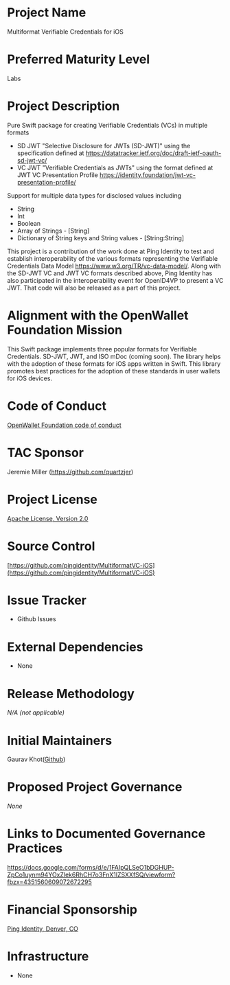 # Project Name

Multiformat Verifiable Credentials for iOS

# Preferred Maturity Level

Labs

# Project Description

Pure Swift package for creating Verifiable Credentials (VCs) in multiple formats

- SD JWT "Selective Disclosure for JWTs (SD-JWT)" using the specification defined at https://datatracker.ietf.org/doc/draft-ietf-oauth-sd-jwt-vc/
- VC JWT "Verifiable Credentials as JWTs" using the format defined at JWT VC Presentation Profile https://identity.foundation/jwt-vc-presentation-profile/

Support for multiple data types for disclosed values including

- String
- Int
- Boolean
- Array of Strings - [String]
- Dictionary of String keys and String values - [String:String]

This project is a contribution of the work done at Ping Identity to test and establish interoperability of the various formats representing the Verifiable Credentials Data Model https://www.w3.org/TR/vc-data-model/. Along with the SD-JWT VC and JWT VC formats described above, Ping Identity has also participated in the interoperability event for OpenID4VP to present a VC JWT. That code will also be released as a part of this project.

# Alignment with the OpenWallet Foundation Mission

This Swift package implements three popular formats for Verifiable Credentials. SD-JWT, JWT, and ISO mDoc (coming soon). The library helps with the adoption of these formats for iOS apps written in Swift. This library promotes best practices for the adoption of these standards in user wallets for iOS devices.

# Code of Conduct

[OpenWallet Foundation code of conduct](https://tac.openwallet.foundation/governance/code-of-conduct/)

# TAC Sponsor

Jeremie Miller (https://github.com/quartzjer)

# Project License

[Apache License, Version 2.0](https://opensource.org/license/apache-2-0/)

# Source Control

[https://github.com/pingidentity/MultiformatVC-iOS](https://github.com/pingidentity/MultiformatVC-iOS)

# Issue Tracker

- Github Issues

# External Dependencies

- None

# Release Methodology

_N/A (not applicable)_

# Initial Maintainers

Gaurav Khot([Github](https://github.com/gauravping))

# Proposed Project Governance

_None_

# Links to Documented Governance Practices

https://docs.google.com/forms/d/e/1FAIpQLSeO1bDGHUP-ZpCo1uynm94YOxZlek6RhCH7o3FnX1lZSXXfSQ/viewform?fbzx=4351560609072672295

# Financial Sponsorship

[Ping Identity, Denver, CO](https://pingidentity.com)

# Infrastructure

- None
